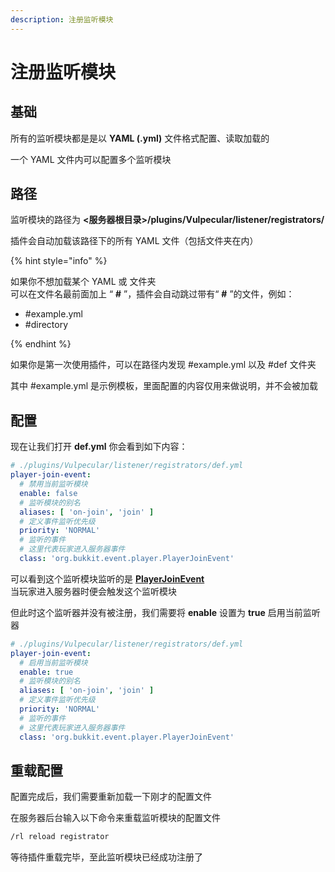 ```yaml
---
description: 注册监听模块
---
```


# 注册监听模块

## 基础

所有的监听模块都是是以 **YAML (.yml)** 文件格式配置、读取加载的

一个 YAML 文件内可以配置多个监听模块

## 路径

监听模块的路径为 **<服务器根目录>/plugins/Vulpecular/listener/registrators/**

插件会自动加载该路径下的所有 YAML 文件（包括文件夹在内）

{% hint style="info" %}

如果你不想加载某个 YAML 或 文件夹<br>
可以在文件名最前面加上 “ **#** ”，插件会自动跳过带有“ **#** ”的文件，例如：
- #example.yml
- #directory

{% endhint %}

如果你是第一次使用插件，可以在路径内发现 #example.yml 以及 #def 文件夹

其中 #example.yml 是示例模板，里面配置的内容仅用来做说明，并不会被加载

## 配置

现在让我们打开 **def.yml** 你会看到如下内容：
```yaml
# ./plugins/Vulpecular/listener/registrators/def.yml
player-join-event:
  # 禁用当前监听模块
  enable: false
  # 监听模块的别名
  aliases: [ 'on-join', 'join' ]
  # 定义事件监听优先级
  priority: 'NORMAL'
  # 监听的事件
  # 这里代表玩家进入服务器事件
  class: 'org.bukkit.event.player.PlayerJoinEvent'
```

可以看到这个监听模块监听的是
[**PlayerJoinEvent**](https://bukkit.windit.net/javadoc/org/bukkit/event/player/PlayerJoinEvent.html)
<br>
当玩家进入服务器时便会触发这个监听模块

但此时这个监听器并没有被注册，我们需要将 **enable** 设置为 **true** 启用当前监听器
```yaml
# ./plugins/Vulpecular/listener/registrators/def.yml
player-join-event:
  # 启用当前监听模块
  enable: true
  # 监听模块的别名
  aliases: [ 'on-join', 'join' ]
  # 定义事件监听优先级
  priority: 'NORMAL'
  # 监听的事件
  # 这里代表玩家进入服务器事件
  class: 'org.bukkit.event.player.PlayerJoinEvent'
```

## 重载配置

配置完成后，我们需要重新加载一下刚才的配置文件

在服务器后台输入以下命令来重载监听模块的配置文件

```cmd
/rl reload registrator
```

等待插件重载完毕，至此监听模块已经成功注册了
